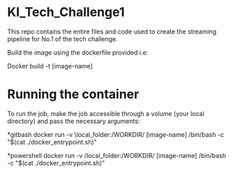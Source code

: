 # KI_Tech_Challenge1

This repo contains the entire files and code used to create the streaming pipeline for No.1 of the tech challenge.

Build the image using the dockerfile provided i.e:

Docker build -t [image-name]

# Running the container

To run the job, make the job accessible through a volume (your local directory) and pass the necessary arguments:

*gitbash
docker run -v \\local_folder:/WORKDIR/ [image-name] /bin/bash -c "$(cat ./docker_entrypoint.sh)" 

*powershell
docker run -v /local_folder:/WORKDIR/ [image-name] /bin/bash -c "$(cat ./docker_entrypoint.sh)"
